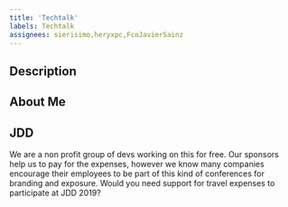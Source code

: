 ```yaml
---
title: 'Techtalk'
labels: Techtalk
assignees: sierisimo,heryxpc,FcoJavierSainz
---
```


## Description

## About Me

## JDD

We are a non profit group of devs working on this for free.
Our sponsors help us to pay for the expenses, however we know many companies encourage their employees to be part of this kind of conferences for branding and exposure.
Would you need support for travel expenses to participate at JDD 2019?
